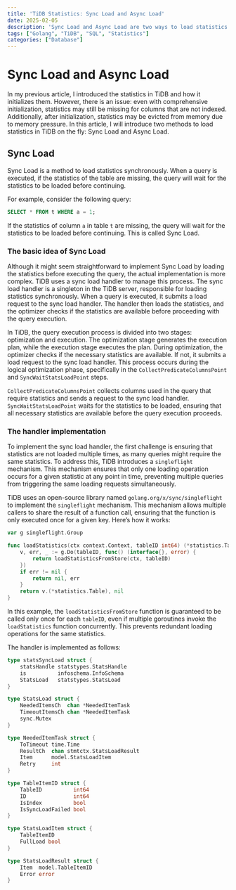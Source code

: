 ```yaml
---
title: 'TiDB Statistics: Sync Load and Async Load'
date: 2025-02-05
description: 'Sync Load and Async Load are two ways to load statistics in TiDB. This article introduces the differences between them and explains how they work.'
tags: ["Golang", "TiDB", "SQL", "Statistics"]
categories: ["Database"]
---
```


# Sync Load and Async Load

In my previous article, I introduced the statistics in TiDB and how it initializes them. However, there is an issue: even with comprehensive initialization, statistics may still be missing for columns that are not indexed. Additionally, after initialization, statistics may be evicted from memory due to memory pressure. In this article, I will introduce two methods to load statistics in TiDB on the fly: Sync Load and Async Load.

## Sync Load

Sync Load is a method to load statistics synchronously. When a query is executed, if the statistics of the table are missing, the query will wait for the statistics to be loaded before continuing.

For example, consider the following query:

```sql
SELECT * FROM t WHERE a = 1;
```

If the statistics of column `a` in table `t` are missing, the query will wait for the statistics to be loaded before continuing. This is called Sync Load.

### The basic idea of Sync Load

Although it might seem straightforward to implement Sync Load by loading the statistics before executing the query, the actual implementation is more complex. TiDB uses a sync load handler to manage this process. The sync load handler is a singleton in the TiDB server, responsible for loading statistics synchronously. When a query is executed, it submits a load request to the sync load handler. The handler then loads the statistics, and the optimizer checks if the statistics are available before proceeding with the query execution.

In TiDB, the query execution process is divided into two stages: optimization and execution. The optimization stage generates the execution plan, while the execution stage executes the plan. During optimization, the optimizer checks if the necessary statistics are available. If not, it submits a load request to the sync load handler. This process occurs during the logical optimization phase, specifically in the `CollectPredicateColumnsPoint` and `SyncWaitStatsLoadPoint` steps.

`CollectPredicateColumnsPoint` collects columns used in the query that require statistics and sends a request to the sync load handler. `SyncWaitStatsLoadPoint` waits for the statistics to be loaded, ensuring that all necessary statistics are available before the query execution proceeds.

### The handler implementation

To implement the sync load handler, the first challenge is ensuring that statistics are not loaded multiple times, as many queries might require the same statistics. To address this, TiDB introduces a `singleflight` mechanism. This mechanism ensures that only one loading operation occurs for a given statistic at any point in time, preventing multiple queries from triggering the same loading requests simultaneously.

TiDB uses an open-source library named `golang.org/x/sync/singleflight` to implement the `singleflight` mechanism. This mechanism allows multiple callers to share the result of a function call, ensuring that the function is only executed once for a given key. Here’s how it works:

```go
var g singleflight.Group

func loadStatistics(ctx context.Context, tableID int64) (*statistics.Table, error) {
    v, err, _ := g.Do(tableID, func() (interface{}, error) {
        return loadStatisticsFromStore(ctx, tableID)
    })
    if err != nil {
        return nil, err
    }
    return v.(*statistics.Table), nil
}
```

In this example, the `loadStatisticsFromStore` function is guaranteed to be called only once for each `tableID`, even if multiple goroutines invoke the `loadStatistics` function concurrently. This prevents redundant loading operations for the same statistics.

The handler is implemented as follows:

```go
type statsSyncLoad struct {
	statsHandle statstypes.StatsHandle
	is          infoschema.InfoSchema
	StatsLoad   statstypes.StatsLoad
}

type StatsLoad struct {
	NeededItemsCh  chan *NeededItemTask
	TimeoutItemsCh chan *NeededItemTask
	sync.Mutex
}

type NeededItemTask struct {
	ToTimeout time.Time
	ResultCh  chan stmtctx.StatsLoadResult
	Item      model.StatsLoadItem
	Retry     int
}

type TableItemID struct {
	TableID          int64
	ID               int64
	IsIndex          bool
	IsSyncLoadFailed bool
}

type StatsLoadItem struct {
	TableItemID
	FullLoad bool
}

type StatsLoadResult struct {
	Item  model.TableItemID
	Error error
}
```
